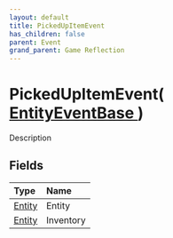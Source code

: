 ```yaml
---
layout: default
title: PickedUpItemEvent
has_children: false
parent: Event
grand_parent: Game Reflection
---
```

# PickedUpItemEvent( [ EntityEventBase ](/riftbreaker-wiki/docs/game-reflection/events/entity_event_base/) )
Description 

## Fields

| Type | Name |
|:----------|:--------------|
| [Entity](/riftbreaker-wiki/docs/game-reflection/classes/entity/) | Entity |
| [Entity](/riftbreaker-wiki/docs/game-reflection/classes/entity/) | Inventory |

